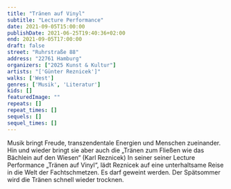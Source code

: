 ```yaml
---
title: "Tränen auf Vinyl"
subtitle: "Lecture Performance"
date: 2021-09-05T15:00:00
publishDate: 2021-06-25T19:40:36+02:00
end: 2021-09-05T17:00:00
draft: false
street: "Ruhrstraße 88"
address: "22761 Hamburg"
organizers: ["2025 Kunst & Kultur"]
artists: "['Günter Reznicek']"
walks: ['West']
genres: ['Musik', 'Literatur']
kids: []
featuredImage: ""
repeats: []
repeat_times: []
sequels: []
sequel_times: []
---
```


Musik bringt Freude, transzendentale Energien und Menschen zueinander. Hin und wieder bringt sie aber auch die „Tränen zum Fließen wie das Bächlein auf den Wiesen“ (Karl Reznicek) In seiner seiner Lecture Performance „Tränen auf Vinyl“, lädt Reznicek auf eine unterhaltsame Reise in die Welt der Fachtschmetzen. Es darf geweint werden. Der Spätsommer wird die Tränen schnell wieder trocknen.